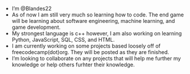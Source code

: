 - I’m @Blandes22
- As of now I am still very much so learning how to code. The end game will be learning about software engineering, machine learning, and game development.
- My strongest language is c++ however, I am also working on learning Python, JavaScript, SQL, CSS, and HTML.
- I am currently working on some projects based loosely off of freecodecamp(dot)org. They will be posted as they are finished.
- I’m looking to collaborate on any projects that will help me further my knowledge or help others furhter their knowledge.

<!---
Blandes22/Blandes22 is a ✨ special ✨ repository because its `README.md` (this file) appears on your GitHub profile.
You can click the Preview link to take a look at your changes.
--->
